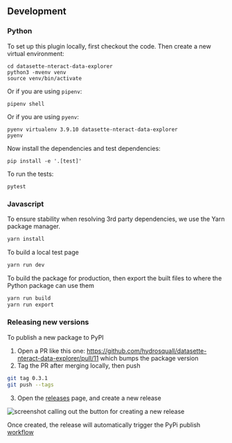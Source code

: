 
## Development

### Python

To set up this plugin locally, first checkout the code. Then create a new virtual environment:

    cd datasette-nteract-data-explorer
    python3 -mvenv venv
    source venv/bin/activate

Or if you are using `pipenv`:

    pipenv shell

Or if you are using `pyenv`:

    pyenv virtualenv 3.9.10 datasette-nteract-data-explorer
    pyenv

Now install the dependencies and test dependencies:

    pip install -e '.[test]'

To run the tests:

    pytest

### Javascript

To ensure stability when resolving 3rd party dependencies, we use the Yarn package manager.

```bash
yarn install
```

To build a local test page

```bash
yarn run dev
```

To build the package for production, then export the built files to where the Python package can use them

```bash
yarn run build
yarn run export
```

### Releasing new versions

To publish a new package to PyPI

1. Open a PR like this one: <https://github.com/hydrosquall/datasette-nteract-data-explorer/pull/11> which bumps the package version
2. Tag the PR after merging locally, then push

```bash
git tag 0.3.1
git push --tags
```

3. Open the [releases](https://github.com/hydrosquall/datasette-nteract-data-explorer/releases) page, and create a new release

![screenshot calling out the button for creating a new release](https://p-qkfgo2.t2.n0.cdn.getcloudapp.com/items/P8u7rZzw/2669d96b-3075-43b8-b85f-e0fe8e04ddf1.jpg?v=f2955a03fa423a7bd9aa0d7a74a1e018)


Once created, the release will automatically trigger the PyPi publish [workflow](https://github.com/hydrosquall/datasette-nteract-data-explorer/actions/workflows/publish.yml)
